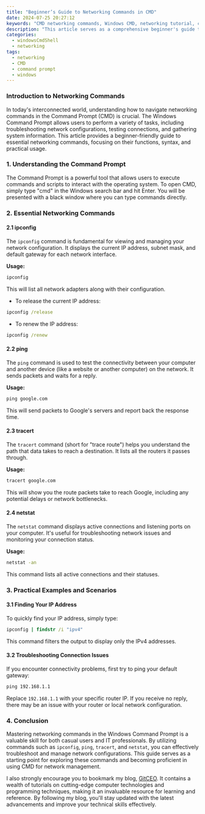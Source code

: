 ```yaml
---
title: "Beginner’s Guide to Networking Commands in CMD"
date: 2024-07-25 20:27:12
keywords: "CMD networking commands, Windows CMD, networking tutorial, command line, network troubleshooting"
description: "This article serves as a comprehensive beginner's guide to networking commands in the Windows Command Prompt (CMD). We will explore a range of essential networking commands, including their usage, syntax, and practical examples. By the end of this tutorial, you will have a solid understanding of how to troubleshoot network issues, gather information about your network configuration, and effectively use CMD for networking tasks. Whether you are a novice or just looking to enhance your command-line skills, this guide will provide you with the foundational knowledge necessary for successful network management and troubleshooting using Command Prompt in Windows."
categories:
  - windowsCmdShell
  - networking
tags:
  - networking
  - CMD
  - command prompt
  - windows
---
```


### Introduction to Networking Commands

In today's interconnected world, understanding how to navigate networking commands in the Command Prompt (CMD) is crucial. The Windows Command Prompt allows users to perform a variety of tasks, including troubleshooting network configurations, testing connections, and gathering system information. This article provides a beginner-friendly guide to essential networking commands, focusing on their functions, syntax, and practical usage.

<!-- more -->

### 1. Understanding the Command Prompt

The Command Prompt is a powerful tool that allows users to execute commands and scripts to interact with the operating system. To open CMD, simply type "cmd" in the Windows search bar and hit Enter. You will be presented with a black window where you can type commands directly.

### 2. Essential Networking Commands

#### 2.1 ipconfig

The `ipconfig` command is fundamental for viewing and managing your network configuration. It displays the current IP address, subnet mask, and default gateway for each network interface.

**Usage:**
```cmd
ipconfig
```
This will list all network adapters along with their configuration.

- To release the current IP address:
```cmd
ipconfig /release
```
- To renew the IP address:
```cmd
ipconfig /renew
```

#### 2.2 ping

The `ping` command is used to test the connectivity between your computer and another device (like a website or another computer) on the network. It sends packets and waits for a reply.

**Usage:**
```cmd
ping google.com
```
This will send packets to Google's servers and report back the response time.

#### 2.3 tracert

The `tracert` command (short for "trace route") helps you understand the path that data takes to reach a destination. It lists all the routers it passes through.

**Usage:**
```cmd
tracert google.com
```
This will show you the route packets take to reach Google, including any potential delays or network bottlenecks.

#### 2.4 netstat

The `netstat` command displays active connections and listening ports on your computer. It's useful for troubleshooting network issues and monitoring your connection status.

**Usage:**
```cmd
netstat -an
```
This command lists all active connections and their statuses.

### 3. Practical Examples and Scenarios

#### 3.1 Finding Your IP Address

To quickly find your IP address, simply type:
```cmd
ipconfig | findstr /i "ipv4"
```
This command filters the output to display only the IPv4 addresses.

#### 3.2 Troubleshooting Connection Issues

If you encounter connectivity problems, first try to ping your default gateway:
```cmd
ping 192.168.1.1
```
Replace `192.168.1.1` with your specific router IP. If you receive no reply, there may be an issue with your router or local network configuration.

### 4. Conclusion

Mastering networking commands in the Windows Command Prompt is a valuable skill for both casual users and IT professionals. By utilizing commands such as `ipconfig`, `ping`, `tracert`, and `netstat`, you can effectively troubleshoot and manage network configurations. This guide serves as a starting point for exploring these commands and becoming proficient in using CMD for network management.

I also strongly encourage you to bookmark my blog, [GitCEO](https://gitceo.com). It contains a wealth of tutorials on cutting-edge computer technologies and programming techniques, making it an invaluable resource for learning and reference. By following my blog, you'll stay updated with the latest advancements and improve your technical skills effectively.
